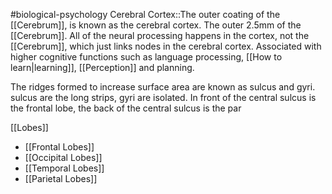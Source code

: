 #biological-psychology 
Cerebral Cortex::The outer coating of the [[Cerebrum]], is known as the cerebral cortex. The outer 2.5mm of the [[Cerebrum]]. All of the neural processing happens in the cortex, not the [[Cerebrum]], which just links nodes in the cerebral cortex. Associated with higher cognitive functions such as language processing, [[How to learn|learning]], [[Perception]] and planning.
<!--SR:!2023-12-21,3,250-->


The ridges formed to increase surface area are known as sulcus and gyri. sulcus are the long strips, gyri are isolated. In front of the central sulcus is the frontal lobe, the back of the central sulcus is the par

[[Lobes]]
* [[Frontal Lobes]]
* [[Occipital Lobes]]
* [[Temporal Lobes]]
* [[Parietal Lobes]]